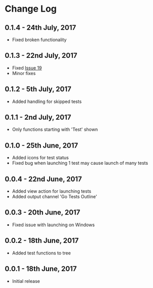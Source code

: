 # Change Log

## 0.1.4 - 24th July, 2017
- Fixed broken functionality

## 0.1.3 - 22nd July, 2017
- Fixed [Issue 19](https://github.com/rpeshkov/vscode-go-tests-outline/issues/19)
- Minor fixes

## 0.1.2 - 5th July, 2017
- Added handling for skipped tests

## 0.1.1 - 2nd July, 2017
- Only functions starting with 'Test' shown

## 0.1.0 - 25th June, 2017
- Added icons for test status
- Fixed bug when launching 1 test may cause launch of many tests

## 0.0.4 - 22nd June, 2017
- Added view action for launching tests
- Added output channel 'Go Tests Outline'

## 0.0.3 - 20th June, 2017
- Fixed issue with launching on Windows

## 0.0.2 - 18th June, 2017
- Added test functions to tree

## 0.0.1 - 18th June, 2017
- Initial release
